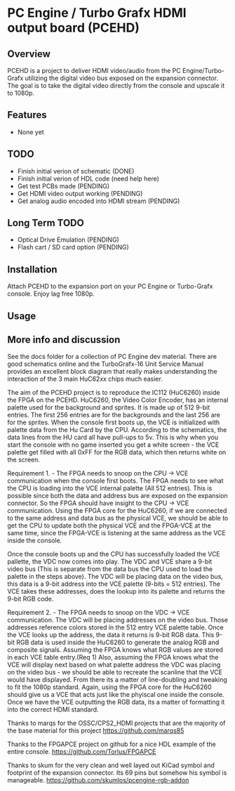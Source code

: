 PC Engine / Turbo Grafx HDMI output board (PCEHD)
==============

Overview
--------------------------
PCEHD is a project to deliver HDMI video/audio from the PC Engine/Turbo-Grafx utilizing the digital video bus exposed on the expansion connector. The goal is to take the digital video directly from the console and upscale it to 1080p.


Features
--------------------------
* None yet

TODO
--------------------------
* Finish initial verion of schematic (DONE)
* Finish initial verion of HDL code (need help here)
* Get test PCBs made (PENDING)
* Get HDMI video output working (PENDING)
* Get analog audio encoded into HDMI stream (PENDING)


Long Term TODO
--------------------------
* Optical Drive Emulation (PENDING)
* Flash cart / SD card option (PENDING)

Installation
--------------------------
Attach PCEHD to the expansion port on your PC Engine or Turbo-Grafx console. Enjoy lag free 1080p.

Usage
--------------------------


More info and discussion
--------------------------
See the docs folder for a collection of PC Engine dev material.
There are good schematics online and the TurboGrafx-16 Unit Service Manual provides an excellent block diagram that really makes understanding the interaction of the 3 main HuC62xx chips much easier.

The aim of the PCEHD project is to reproduce the IC112 (HuC6260) inside the FPGA on the PCEHD. HuC6260, the Video Color Encoder, has an internal palette used for the background and sprites. It is made up of 512 9-bit entries. The first 256 entries are for the backgrounds and the last 256 are for the sprites. 
When the console first boots up, the VCE is initialized with palette data from the Hu Card by the CPU. According to the schematics, the data lines from the HU card all have pull-ups to 5v. This is why when you start the console with no game inserted you get a white screen - the VCE palette get filled with all 0xFF for the RGB data, which then returns white on the screen.

Requirement 1. - The FPGA needs to snoop on the CPU -> VCE communication when the console first boots. The FPGA needs to see what the CPU is loading into the VCE internal palette (All 512 entries). This is possible since both the data and address bus are exposed on the expansion connector. So the FPGA should have insight to the CPU -> VCE communication.
Using the FPGA core for the HuC6260, if we are connected to the same address and data bus as the physical VCE, we should be able to get the CPU to update both the physical VCE and the FPGA-VCE at the same time, since the FPGA-VCE is listening at the same address as the VCE inside the console.  

Once the console boots up and the CPU has successfully loaded the VCE pallette, the VDC now comes into play. The VDC and VCE share a 9-bit video bus (This is separate from the data bus the CPU used to load the palette in the steps above). 
The VDC will be placing data on the video bus, this data is a 9-bit address into the VCE palette (9-bits = 512 entries). The VCE takes these addresses, does the lookup into its palette and returns the 9-bit RGB code.  

Requirement 2. - The FPGA needs to snoop on the VDC -> VCE communication. The VDC will be placing addresses on the video bus. Those addresses reference colors stored in the 512 entry VCE palette table. Once the VCE looks up the address, the data it returns is 9-bit RGB data. This 9-bit RGB data is used inside the HuC6260 to generate the analog RGB and composite signals. Assuming the FPGA knows what RGB values are stored in each VCE table entry.(Req 1)
Also, assuming the FPGA knows what the VCE will display next based on what palette address the VDC was placing on the video bus - we should be able to recreate the scanline that the VCE would have displayed. From there its a matter of line-doubling and tweaking to fit the 1080p standard.
Again, using the FPGA core for the HuC6260 should give us a VCE that acts just like the phyiscal one inside the console. Once we have the VCE outputting the RGB data, its a matter of formatting it into the correct HDMI standard.


Thanks to marqs for the OSSC/CPS2_HDMI projects that are the majority of the base material for this project
https://github.com/marqs85

Thanks to the FPGAPCE project on github for a nice HDL example of the entire console.
https://github.com/Torlus/FPGAPCE

Thanks to skum for the very clean and well layed out KiCad symbol and footprint of the expansion connector. Its 69 pins but somehow his symbol is manageable.
https://github.com/skumlos/pcengine-rgb-addon

